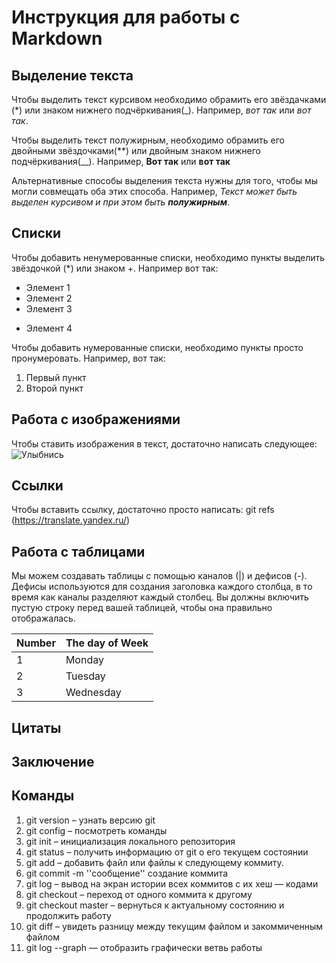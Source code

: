 # Инструкция для работы с Markdown

## Выделение текста

Чтобы выделить текст курсивом необходимо обрамить его звёздачками (*) или знаком нижнего подчёркивания(_). Например, *вот так* или _вот так_.

Чтобы выделить текст полужирным, необходимо обрамить его двойными звёздочками(**) или двойным знаком нижнего подчёркивания(__). Например, **Вот так** или __вот так__

Альтернативные способы выделения текста нужны для того, чтобы мы могли совмещать оба этих способа. Например, _Текст может быть выделен курсивом и при этом быть **полужирным**_.

## Списки

Чтобы добавить ненумерованные списки, необходимо пункты выделить звёздочкой (*) или знаком +. Например вот так:

* Элемент 1
* Элемент 2
* Элемент 3
+ Элемент 4

Чтобы добавить нумерованные списки, необходимо пункты просто пронумеровать. Например, вот так:
1. Первый пункт
2. Второй пункт

## Работа с изображениями

Чтобы ставить изображения в текст, достаточно написать следующее:
![Улыбнись](IMG_2847.jpg)

## Ссылки

Чтобы вставить ссылку, достаточно просто написать: git refs (https://translate.yandex.ru/)

## Работа с таблицами

Мы можем создавать таблицы с помощью каналов (|) и дефисов (-). Дефисы используются для создания заголовка каждого столбца, в то время как каналы разделяют каждый столбец. Вы должны включить пустую строку перед вашей таблицей, чтобы она правильно отображалась. 

| Number | The day of Week |
|--------|-----------------|
|      1 | Monday          |
|      2 | Tuesday         |
|      3 | Wednesday       |

## Цитаты

## Заключение

## Команды

1. git version – узнать версию git
2. git config – посмотреть команды
3. git init – инициализация локального репозитория
4. git status – получить информацию от git о его текущем состоянии
5. git add – добавить файл или файлы к следующему коммиту.
6. git commit -m ''сообщение'' создание коммита
7. git log – вывод на экран истории всех коммитов с их хеш — кодами
8. git checkout – переход от одного коммита к другому
9. git checkout master – вернуться к актуальному состоянию и продолжить работу
10. git diff – увидеть разницу между текущим файлом и закоммиченным файлом
11. git log --graph — отобразить графически ветвь работы

